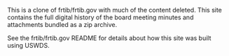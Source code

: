 This is a clone of frtib/frtib.gov with much of the content deleted.  This site contains the full digital history of the board meeting minutes and attachments bundled as a zip archive.

See the frtib/frtib.gov README for details about how this site was built using USWDS.
